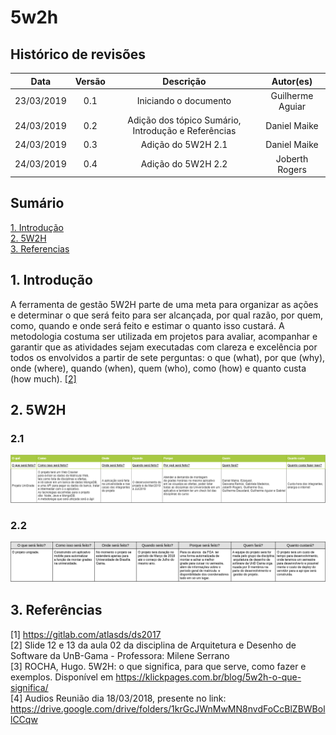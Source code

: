 # 5w2h

## Histórico de revisões
|   Data   |  Versão  |        Descrição       |          Autor(es)          |
|:--------:|:--------:|:----------------------:|:---------------------------:|
|23/03/2019|   0.1    | Iniciando o documento       |   Guilherme Aguiar  |
|24/03/2019|   0.2   | Adição dos tópico Sumário, Introdução e Referências      |   Daniel Maike  |
|24/03/2019|   0.3    |  Adição do 5W2H 2.1      |   Daniel Maike  |
|24/03/2019|   0.4    |  Adição do 5W2H 2.2      |   Joberth Rogers  |


## Sumário
[1. Introdução](#1.-introdução) <br>
[2. 5W2H](#2.-5W2H) <br>
[3. Referencias](#3.-referências)

## 1. Introdução

 A ferramenta de gestão 5W2H parte de uma meta para organizar as ações e determinar o que será feito para ser alcançada, por qual razão, por quem, como, quando e onde será feito e estimar o quanto isso custará. A metodologia costuma ser utilizada em projetos para avaliar, acompanhar e garantir que as atividades sejam executadas com clareza e excelência por todos os envolvidos a partir de sete perguntas: o que (what), por que (why), onde (where), quando (when), quem (who), como (how) e quanto custa (how much). [ [2] ](#referencias)

## 2. 5W2H

### 2.1
![5W2Hv1](img/DanielMaike5W2HADSv1.png)

### 2.2 
![5W2Hv2](img/Jobs5w2hv1.png)

## 3. Referências

[1] https://gitlab.com/atlasds/ds2017 <br>
[2] Slide 12 e 13 da aula 02 da disciplina de Arquitetura e Desenho de Software da UnB-Gama - Professora: Milene Serrano <br>
[3] ROCHA, Hugo. 5W2H: o que significa, para que serve, como fazer e exemplos. Disponível em https://klickpages.com.br/blog/5w2h-o-que-significa/ <br>
[4] Audios Reunião dia 18/03/2018, presente no link: https://drive.google.com/drive/folders/1krGcJWnMwMN8nvdFoCcBlZBWBollCCqw